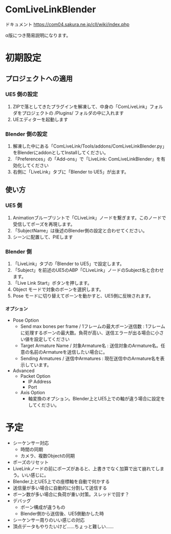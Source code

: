 # ComLiveLinkBlender

ドキュメント
https://com04.sakura.ne.jp/cll/wiki/index.php

α版につき簡易説明になります。

# 初期設定
## プロジェクトへの適用
### UE5 側の設定
1. ZIPで落としてきたプラグインを解凍して、中身の「ComLiveLink」フォルダをプロジェクトの /Plugins/ フォルダの中に入れます
2. UEエディターを起動します

### Blender 側の設定
1. 解凍した中にある「ComLiveLink/Tools/addons/ComLiveLinkBlender.py」をBlenderにaddonとしてInstallしてください。
2. 「Preferences」の「Add-ons」で「LiveLink: ComLiveLinkBlender」を有効化してください
3. 右側に「LiveLink」タブに「Blender to UE5」が出ます。

## 使い方

### UE5 側
1. Animationブループリントで「CLiveLink」ノードを繋ぎます。このノードで受信してポーズを再現します。
2. 「SubjectName」は後述のBlender側の設定と合わせてください。
3. シーンに配置して、PIEします

### Blender 側
1. 「LiveLink」タブの「Blender to UE5」で設定します。
2. 「Subject」を前述のUE5のABP「CLiveLink」ノードのSubject名と合わせます。
3. 「Live Link Start」ボタンを押します。
4. Object モードで対象のボーンを選択します。
5. Pose モードに切り替えてボーンを動かすと、UE5側に反映されます。

#### オプション
+ Pose Option
  + Send max bones per frame / 1フレームの最大ボーン送信数 : 1フレームに処理するボーンの最大数。負荷が高い、送信エラーが出る場合に小さい値を設定してください
  + Target Armature Name / 対象Armature名 : 送信対象のArmature名。任意の名前のArmatureを送信したい場合に。
  + Sending Armatures / 送信中Armatures : 現在送信中のArmature名を表示しています。
+ Advanced
  + Packet Option
    + IP Address
    + Port
  + Axis Option
    + 軸変換のオプション。Blender上とUE5上での軸が違う場合に設定をしてください。



# 予定
+ シーケンサー対応
  + 時間の同期
  + カメラ、複数Objectの同期
+ ポーズのリセット
+ LiveLinkノードの前にポーズがあると、上書きでなく加算で出て崩れてしまう。いい感じに。
+ Blender上とUE5上での座標軸を自動で何かする
+ 送信量が多い場合に自動的に分割して送信する
+ ボーン数が多い場合に負荷が重い対策。スレッドで回す？
+ デバッグ
  + ボーン構成が違うもの
  + Blender側から送信後、UE5側動かした時
+ シーケンサー周りのいい感じの対応
+ 頂点データもやりたいけど……ちょっと難しい……
